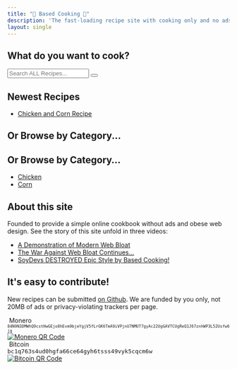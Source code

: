 ```yaml
---
title: "🍲 Based Cooking 🍳"
description: 'The fast-loading recipe site with cooking only and no ads.'
layout: single
---
```


## What do you want to cook?

<div class="search js-only">
  <input type="text" id="search" placeholder="Search ALL Recipes...">
  <button id="clear-search">
    <svg xmlns="http://www.w3.org/2000/svg" class="ionicon" viewBox="0 0 512 512"><title>Backspace</title><path d="M135.19 390.14a28.79 28.79 0 0021.68 9.86h246.26A29 29 0 00432 371.13V140.87A29 29 0 00403.13 112H156.87a28.84 28.84 0 00-21.67 9.84v0L46.33 256l88.86 134.11z" fill="none" stroke="currentColor" stroke-linejoin="round" stroke-width="32"></path><path fill="none" stroke="currentColor" stroke-linecap="round" stroke-linejoin="round" stroke-width="32" d="M336.67 192.33L206.66 322.34M336.67 322.34L206.66 192.33M336.67 192.33L206.66 322.34M336.67 322.34L206.66 192.33"></path></svg>
  </button>
</div>

<script>
// @license magnet:?xt=urn:btih:5ac446d35272cc2e4e85e4325b146d0b7ca8f50c&dn=unlicense.txt Unlicense

document.addEventListener("DOMContentLoaded", () => {
  for (e of document.getElementsByClassName("js-only")) {
    e.classList.remove("js-only");
  }

  const recipes = document.querySelectorAll("#artlist li");
  const search = document.getElementById("search");
  const oldheading = document.getElementById("newest-recipes");
  const clearSearch = document.getElementById("clear-search");
  const artlist = document.getElementById("artlist");

  search.addEventListener("input", () => {
    // grab search input value
    const searchText = search.value.toLowerCase().trim().normalize('NFD').replace(/\p{Diacritic}/gu, "");
    const searchTerms = searchText.split(" ");
    const hasFilter = searchText.length > 0;

    artlist.classList.toggle("list-searched", hasFilter);
    oldheading.classList.toggle("hidden", hasFilter);

    // for each recipe hide all but matched
    recipes.forEach(recipe => {
      const searchString = `${recipe.textContent} ${recipe.dataset.tags}`.toLowerCase().normalize('NFD').replace(/\p{Diacritic}/gu, "");
      const isMatch = searchTerms.every(term => searchString.includes(term));

      recipe.hidden = !isMatch;
      recipe.classList.toggle("matched-recipe", hasFilter && isMatch);
    })
  })

  clearSearch.addEventListener("click", () => {
    search.value = "";
    recipes.forEach(recipe => {
      recipe.hidden = false;
      recipe.classList.remove("matched-recipe");
    })

    artlist.classList.remove("list-searched");
    oldheading.classList.remove("hidden");
  })
})
// @license-end
</script>

## Newest Recipes

<ul id="artlist">
  <li data-tags="[chicken corn easy quick]" ><a href="./chickenandcorn.md">Chicken and Corn Recipe</a></li>
</ul>

## Or Browse by Category...

<h2>Or Browse by Category&hellip;</h2>
   <ul id="tagcloud">
    <li><a href="./chickenandcorn.md" id="tag_chicken">Chicken</a></li>
    <li><a href="./chickenandcorn.md" id="tag_corn">Corn</a></li>
    </ul>

## About this site

Founded to provide a simple online cookbook without ads and obese web design.
See the story of this site unfold in three videos:

- [A Demonstration of Modern Web Bloat](https://odysee.com/@Luke:7/a-demonstration-of-modern-web-bloat:f)
- [The War Against Web Bloat Continues...](https://odysee.com/@Luke:7/the-war-against-web-bloat-continues...:a)
- [SoyDevs DESTROYED Epic Style by Based Cooking!](https://odysee.com/@Luke:7/soydevs-destroyed-epic-style-by-based:6)

## It's easy to contribute!

New recipes can be submitted [on Github](https://github.com/lukesmithxyz/based.cooking).
We are funded by you only, not 20MB of ads or privacy-violating trackers per page.

<div class="crypto">
  <div class="crypto-info">
    <div class="crypto-text">
      <img alt="" style="max-height:1em;max-width:1em;display:inline" src="/pix/xmr.svg"> Monero <br>
      <code style="font-size:xx-small;overflow-wrap:break-word;">84N9N3DMWhQ9cstHwGEjo8hEvm9bjeYgjV5fLrGK6TmA9iVPjnU7NMUT7gyAc22UgGAVTCUgReQ1J67znhWP3L52Usfw6jg</code><br>
    </div>
    <a href="/pix/monero-based-cooking.png"><img alt="Monero QR Code" class="qr" src="/pix/monero-based-cooking.png"></a>
  </div>
  <div class="crypto-info">
    <div class="crypto-text">
      <img alt="" style="max-height:1em;max-width:1em;display:inline" src="/pix/btc.svg"> Bitcoin <br>
      <code style="font-size:small;overflow-wrap:break-word;">bc1q763s4ud0hgfa66ce64gyh6tsss49vyk5cqcm6w</code><br>
    </div>
    <a href="/pix/bitcoin-based-cooking.png"><img alt="Bitcoin QR Code" class="qr" src="/pix/bitcoin-based-cooking.png"></a>
  </div>
</div>
